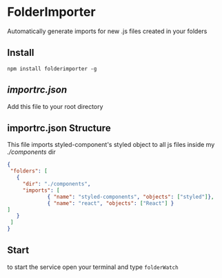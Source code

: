 # FolderImporter
Automatically generate imports for new .js files created in your folders
## Install
`npm install folderimporter -g`
## *importrc.json*
Add this file to your root directory
## importrc.json Structure 
This file imports styled-component's styled object to all js files inside my *./components* dir
 ```json
{
  "folders": [
    {
      "dir": "./components",
      "imports": [
              { "name": "styled-components", "objects": ["styled"]},
              { "name": "react", "objects": ["React"] }
]
    }
  ]
}
```
## Start
to start the service open your terminal and type
`folderWatch`

